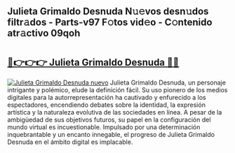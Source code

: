 ## Julieta Grimaldo Desnuda N𝚞𝚎vos desn𝚞dos filtr𝚊dos - Parts-v97 F𝚘tos vid𝚎o - C𝚘ntenido atr𝚊ctivo 09qoh

# <h2><a href="http://mb9q2o.tromn.icu/?c=Julieta+Grimaldo+Desnuda">🔗👉👉👉 Julieta Grimaldo Desnuda 🔗🔗</a></h2>

[![Julieta Grimaldo Desnuda nuevo](https://i.imgur.com/pEAQMta.gif)](http://mb9q2o.tromn.icu/?c=Julieta+Grimaldo+Desnuda)
Julieta Grimaldo Desnuda, un personaje intrigante y polémico, elude la definición fácil. Su uso pionero de los medios digitales para la autorrepresentación ha cautivado y enfurecido a los espectadores, encendiendo debates sobre la identidad, la expresión artística y la naturaleza evolutiva de las sociedades en línea. A pesar de la ambigüedad de sus objetivos futuros, su papel en la configuración del mundo virtual es incuestionable. Impulsado por una determinación inquebrantable y un encanto innegable, el progreso de Julieta Grimaldo Desnuda en el ámbito digital es implacable.
